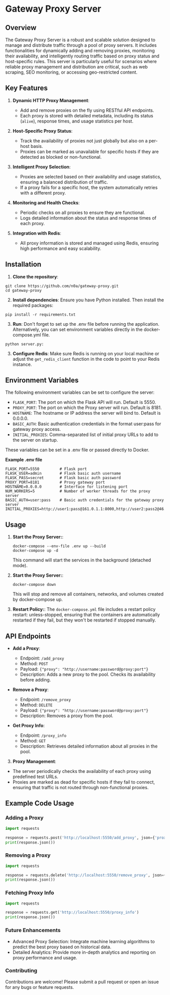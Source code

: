 # Gateway Proxy Server

## Overview

The Gateway Proxy Server is a robust and scalable solution designed to manage and distribute traffic through a pool of proxy servers. It includes functionalities for dynamically adding and removing proxies, monitoring their availability, and intelligently routing traffic based on proxy status and host-specific rules. This server is particularly useful for scenarios where reliable proxy management and distribution are critical, such as web scraping, SEO monitoring, or accessing geo-restricted content.

## Key Features

1. **Dynamic HTTP Proxy Management**: 
   - Add and remove proxies on the fly using RESTful API endpoints.
   - Each proxy is stored with detailed metadata, including its status (`alive`), response times, and usage statistics per host.

2. **Host-Specific Proxy Status**:
   - Track the availability of proxies not just globally but also on a per-host basis.
   - Proxies can be marked as unavailable for specific hosts if they are detected as blocked or non-functional.

3. **Intelligent Proxy Selection**:
   - Proxies are selected based on their availability and usage statistics, ensuring a balanced distribution of traffic.
   - If a proxy fails for a specific host, the system automatically retries with a different proxy.

4. **Monitoring and Health Checks**:
   - Periodic checks on all proxies to ensure they are functional.
   - Logs detailed information about the status and response times of each proxy.

5. **Integration with Redis**:
   - All proxy information is stored and managed using Redis, ensuring high performance and easy scalability.


## Installation

1. **Clone the repository**:
```
git clone https://github.com/n0a/gateway-proxy.git
cd gateway-proxy
```
2. **Install dependencies**:
Ensure you have Python installed. Then install the required packages:
```
pip install -r requirements.txt
```
3. **Run**:
Don't forget to set up the .env file before running the application. Alternatively, you can set environment variables directly in the docker-compose.yml file.
```
python server.py:
```
3. **Configure Redis**:
Make sure Redis is running on your local machine or adjust the `get_redis_client` function in the code to point to your Redis instance.

## Environment Variables

The following environment variables can be set to configure the server:

  - `FLASK_PORT`: The port on which the Flask API will run. Default is 5550.
  - `PROXY_PORT`: The port on which the Proxy server will run. Default is 8181.
  - `HOSTNAME`: The hostname or IP address the server will bind to. Default is 0.0.0.0.
  - `BASIC_AUTH`: Basic authentication credentials in the format user:pass for gateway proxy access.
  - `INITIAL_PROXIES`: Comma-separated list of initial proxy URLs to add to the server on startup.

These variables can be set in a .env file or passed directly to Docker.

**Example .env file**
```
FLASK_PORT=5550         # Flask port
FLASK_USER=admin        # Flask basic auth username
FLASK_PASS=secret       # Flask basic auth password
PROXY_PORT=8181         # Proxy gateway port
HOSTNAME=0.0.0.0        # Interface for listening port
NUM_WORKERS=5           # Number of worker threads for the proxy server
BASIC_AUTH=user:pass    # Basic auth credentials for the gateway proxy server
INITIAL_PROXIES=http://user1:pass@161.0.1.1:8000,http://user2:pass2@46.3.55.108:8000,another_n_servers
```
## Usage

1. **Start the Proxy Server:**:
    ```
    docker-compose --env-file .env up --build
    docker-compose up -d
    ```
    This command will start the services in the background (detached mode).

2. **Start the Proxy Server:**:
    ```
    docker-compose down
    ```
    This will stop and remove all containers, networks, and volumes created by docker-compose up.
3. **Restart Policy:**:
    The `docker-compose.yml` file includes a restart policy restart: unless-stopped, ensuring that the containers are automatically restarted if they fail, but they won't be restarted if stopped manually.



## API Endpoints

- **Add a Proxy**: 
  - Endpoint: `/add_proxy`
  - Method: `POST`
  - Payload: `{"proxy": "http://username:password@proxy:port"}`
  - Description: Adds a new proxy to the pool. Checks its availability before adding.

- **Remove a Proxy**:
  - Endpoint: `/remove_proxy`
  - Method: `DELETE`
  - Payload: `{"proxy": "http://username:password@proxy:port"}`
  - Description: Removes a proxy from the pool.

- **Get Proxy Info**:
  - Endpoint: `/proxy_info`
  - Method: `GET`
  - Description: Retrieves detailed information about all proxies in the pool.

3. **Proxy Management**:
- The server periodically checks the availability of each proxy using predefined test URLs.
- Proxies are marked as dead for specific hosts if they fail to connect, ensuring that traffic is not routed through non-functional proxies.

## Example Code Usage

### Adding a Proxy

```python
import requests

response = requests.post('http://localhost:5550/add_proxy', json={'proxy': 'http://username:password@proxy:port'})
print(response.json())
```
### Removing a Proxy
```python
import requests

response = requests.delete('http://localhost:5550/remove_proxy', json={'proxy': 'http://username:password@proxy:port'})
print(response.json())
```

### Fetching Proxy Info
```python
import requests

response = requests.get('http://localhost:5550/proxy_info')
print(response.json())
```

### Future Enhancements

- Advanced Proxy Selection: Integrate machine learning algorithms to predict the best proxy based on historical data. 
- Detailed Analytics: Provide more in-depth analytics and reporting on proxy performance and usage.

### Contributing

Contributions are welcome! Please submit a pull request or open an issue for any bugs or feature requests.


